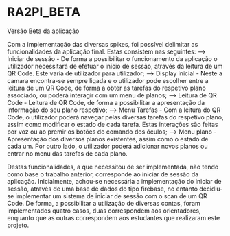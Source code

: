 # RA2PI_BETA
Versão Beta da aplicação


Com a implementação das diversas spikes, foi possível delimitar as funcionalidades da aplicação final. 
Estas consistem nas seguintes:
--> Iniciar de sessão - De forma a possibilitar o funcionamento da aplicação o utilizador necessitará de efetuar o início de sessão, 
através da leitura de um QR Code. Este varia de utilizador para utilizador;
--> Display inicial - Neste a camara encontra-se sempre ligada e o utilizador pode escolher entre a leitura de um QR Code,
de forma a obter as tarefas do respetivo plano associado, ou poderá interagir com um menu de planos;
--> Leitura de QR Code - Leitura de QR Code, de forma a possibilitar a apresentação da informação do seu plano respetivo;
--> Menu Tarefas - Com a leitura do QR Code, o utilizador poderá navegar pelas diversas tarefas do respetivo plano, 
assim como modificar o estado de cada tarefa. Estas interações são feitas por voz ou ao premir os botões do comando 
dos óculos;
--> Menu plano - Apresentação dos diversos planos existentes, assim como o estado de cada um. Por outro lado, o 
utilizador poderá adicionar novos planos ou entrar no menu das tarefas de cada plano.

Destas funcionalidades, a que necessitou de ser implementada, não tendo como base o trabalho anterior, corresponde ao 
iniciar de sessão da aplicação. Inicialmente, achou-se necessária a implementação do iniciar de sessão, através de uma 
base de dados do tipo firebase, no entanto decidiu-se implementar um sistema de iniciar de sessão com o scan de um QR Code.
De forma, a possibilitar a utilização de diversas contas, foram implementados quatro casos, duas correspondem aos orientadores, 
enquanto que as outras correspondem aos estudantes que realizaram este projeto.
